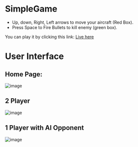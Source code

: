 # SimpleGame

- Up, down, Right, Left arrows to move your aircraft (Red Box).
- Press Space to Fire Bullets to kill enemy (green box).

You can play it by clicking this link: [Live here](https://abhinaytiwari.github.io/BasicAircraftGame/)


# User Interface

## Home Page: 

![image](https://github.com/abhinayTiwari/BasicAircraftGame/assets/24514803/fd7ae93c-7c20-44ac-80a3-42f2ab1cf5c7)

## 2 Player

![image](https://github.com/abhinayTiwari/BasicAircraftGame/assets/24514803/ae0e4dba-20de-441c-9f69-1cb9e484f966)

## 1 Player with AI Opponent

![image](https://github.com/abhinayTiwari/BasicAircraftGame/assets/24514803/4a0bcd69-e474-40d1-9d94-52b6b7a2b01a)


